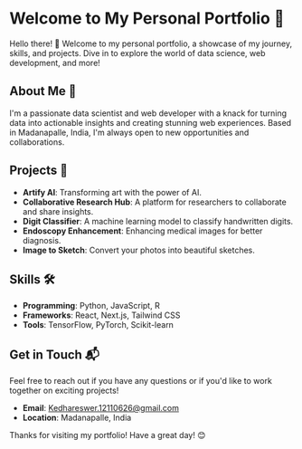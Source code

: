 # Welcome to My Personal Portfolio 🎨

Hello there! 👋 Welcome to my personal portfolio, a showcase of my journey, skills, and projects. Dive in to explore the world of data science, web development, and more!

## About Me 🌟

I'm a passionate data scientist and web developer with a knack for turning data into actionable insights and creating stunning web experiences. Based in Madanapalle, India, I'm always open to new opportunities and collaborations.

## Projects 🚀

- **Artify AI**: Transforming art with the power of AI.
- **Collaborative Research Hub**: A platform for researchers to collaborate and share insights.
- **Digit Classifier**: A machine learning model to classify handwritten digits.
- **Endoscopy Enhancement**: Enhancing medical images for better diagnosis.
- **Image to Sketch**: Convert your photos into beautiful sketches.

## Skills 🛠️

- **Programming**: Python, JavaScript, R
- **Frameworks**: React, Next.js, Tailwind CSS
- **Tools**: TensorFlow, PyTorch, Scikit-learn

## Get in Touch 📬

Feel free to reach out if you have any questions or if you'd like to work together on exciting projects!

- **Email**: [Kedhareswer.12110626@gmail.com](mailto:Kedhareswer.12110626@gmail.com)
- **Location**: Madanapalle, India

Thanks for visiting my portfolio! Have a great day! 😊

